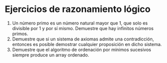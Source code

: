 # Ejercicios de razonamiento lógico

1. Un número primo es un número natural mayor que 1, que solo es divisible por 1 y por sí mismo. Demuestre que hay infinitos números primos.
2. Demuestre que si un sistema de axiomas admite una contradicción, entonces es posible demostrar cualquier proposición en dicho sistema.
3. Demuestre que el algoritmo de ordenación por mínimos sucesivos siempre produce un array ordenado.
